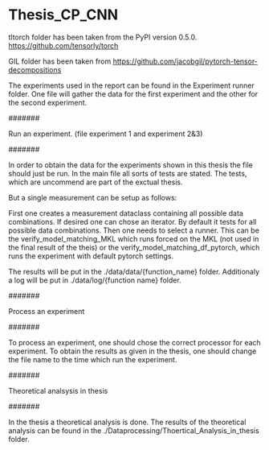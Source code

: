 # Thesis_CP_CNN

tltorch folder has been taken from the PyPI version 0.5.0.
https://github.com/tensorly/torch

GIL folder has been taken from https://github.com/jacobgil/pytorch-tensor-decompositions

The experiments used in the report can be found in the Experiment runner folder. One file will gather the data for the first experiment and the other for the second experiment.

#######

Run an experiment. (file experiment 1 and experiment 2&3)

#######

In order to obtain the data for the experiments shown in this thesis the file should just be run. In the main file all sorts of tests are stated. The tests, which are uncommend are part of the exctual thesis. 

But a single measurement can be setup as follows:

First one creates a measurement dataclass containing all possible data combinations. If desired one can chose an iterator. By default it tests for all possible data combinations. Then one needs to select a runner. This can be the verify_model_matching_MKL which runs forced on the MKL (not used in the final result of the theis) or the verify_model_matching_df_pytorch, which runs the experiment with default pytorch settings.

The results will be put in the ./data/data/{function_name} folder. Additionaly a log will be put in ./data/log/{function name} folder.

#######

Process an experiment

#######

To process an experiment, one should chose the correct processor for each experiment. To obtain the results as given in the thesis, one should change the file name to the time which run the experiment.


#######

Theoretical analsysis in thesis

#######

In the thesis a theoretical analysis is done. The results of the theoretical analysis can be found in the ./Dataprocessing/Thoertical_Analysis_in_thesis folder.
